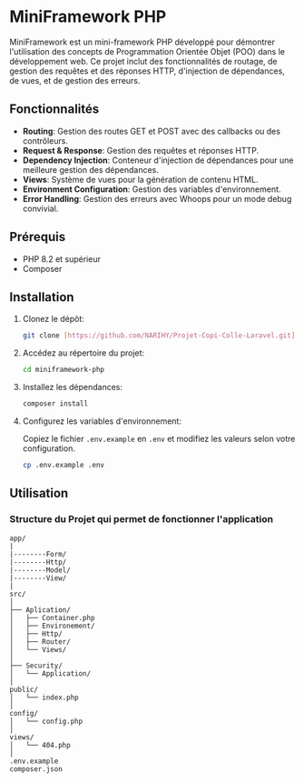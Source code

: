 # MiniFramework PHP

MiniFramework est un mini-framework PHP développé pour démontrer l'utilisation des concepts de Programmation Orientée Objet (POO) dans le développement web. Ce projet inclut des fonctionnalités de routage, de gestion des requêtes et des réponses HTTP, d'injection de dépendances, de vues, et de gestion des erreurs.

## Fonctionnalités

- **Routing**: Gestion des routes GET et POST avec des callbacks ou des contrôleurs.
- **Request & Response**: Gestion des requêtes et réponses HTTP.
- **Dependency Injection**: Conteneur d'injection de dépendances pour une meilleure gestion des dépendances.
- **Views**: Système de vues pour la génération de contenu HTML.
- **Environment Configuration**: Gestion des variables d'environnement.
- **Error Handling**: Gestion des erreurs avec Whoops pour un mode debug convivial.

## Prérequis

- PHP 8.2 et supérieur
- Composer

## Installation

1. Clonez le dépôt:

    ```bash
    git clone [https://github.com/NARIHY/Projet-Copi-Colle-Laravel.git]
    ```

2. Accédez au répertoire du projet:

    ```bash
    cd miniframework-php
    ```

3. Installez les dépendances:

    ```bash
    composer install
    ```

4. Configurez les variables d'environnement:

    Copiez le fichier `.env.example` en `.env` et modifiez les valeurs selon votre configuration.

    ```bash
    cp .env.example .env
    ```

## Utilisation

### Structure du Projet qui permet de fonctionner l'application

```
app/
|
|--------Form/
|--------Http/
|--------Model/
|--------View/
|
src/
│
├── Aplication/
│   ├── Container.php
│   ├── Environement/
│   ├── Http/
│   ├── Router/
│   └── Views/
│
├── Security/
│   └── Application/
│
public/
│   └── index.php
│
config/
│   └── config.php
│
views/
│   └── 404.php
│
.env.example
composer.json
